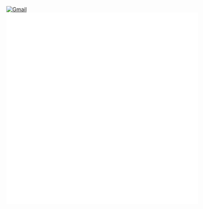 [![Gmail](https://img.shields.io/badge/%20-Send%20Mail-black?color=14171A&labelColor=ef5350&logo=gmail&logoColor=ffffff)](mailto:syj9484@gmail.com?subject=From%20GitHub&cc=fernando@kakao.com&body=Hi,%20there.%20Found%20you%20from%20GitHub.)
![I am FrontEnd Developer @shogong](https://raw.githubusercontent.com/Yeongjae-Shin/Yeongjae-Shin/main/header.svg)
